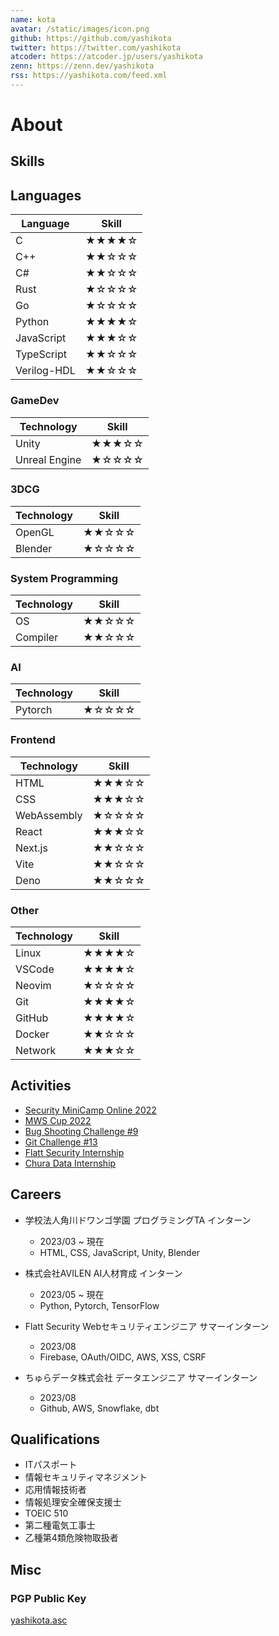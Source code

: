 ```yaml
---
name: kota
avatar: /static/images/icon.png
github: https://github.com/yashikota
twitter: https://twitter.com/yashikota
atcoder: https://atcoder.jp/users/yashikota
zenn: https://zenn.dev/yashikota
rss: https://yashikota.com/feed.xml
---
```


# About

## Skills

## Languages

|Language|Skill|
|--------|-----|
|C|★★★★☆|
|C++|★★☆☆☆|
|C#|★★☆☆☆|
|Rust|★☆☆☆☆|
|Go|★☆☆☆☆|
|Python|★★★★☆|
|JavaScript|★★★☆☆|
|TypeScript|★★☆☆☆|
|Verilog-HDL|★★☆☆☆|

### GameDev

|Technology|Skill|
|----------|-----|
|Unity|★★★☆☆|
|Unreal Engine|★☆☆☆☆|

### 3DCG

|Technology|Skill|
|----------|-----|
|OpenGL|★★☆☆☆|
|Blender|★☆☆☆☆|

### System Programming

|Technology|Skill|
|----------|-----|
|OS|★★☆☆☆|
|Compiler|★★☆☆☆|

### AI

|Technology|Skill|
|----------|-----|
|Pytorch|★☆☆☆☆|

### Frontend

|Technology|Skill|
|----------|-----|
|HTML|★★★☆☆|
|CSS|★★★☆☆|
|WebAssembly|★☆☆☆☆|
|React|★★★☆☆|
|Next.js|★★☆☆☆|
|Vite|★★☆☆☆|
|Deno|★★☆☆☆|

### Other

|Technology|Skill|
|----------|-----|
|Linux|★★★★☆|
|VSCode|★★★★☆|
|Neovim|★☆☆☆☆|
|Git|★★★★☆|
|GitHub|★★★★☆|
|Docker|★★☆☆☆|
|Network|★★★☆☆|

## Activities

- [Security MiniCamp Online 2022](https://www.security-camp.or.jp/minicamp/online2022.html)
- [MWS Cup 2022](https://www.iwsec.org/mws/2022/)
- [Bug Shooting Challenge #9](https://mixil.mixi.co.jp/report/3329)
- [Git Challenge #13](https://github.com/mixi-git-challenge/publications)
- [Flatt Security Internship](https://twitter.com/flatt_security/status/1648209980468912128)
- [Chura Data Internship](https://churadata.okinawa/jobs/summer-internship-2023)

## Careers

- 学校法人角川ドワンゴ学園 プログラミングTA インターン
  - 2023/03 ~ 現在
  - HTML, CSS, JavaScript, Unity, Blender

- 株式会社AVILEN AI人材育成 インターン
  - 2023/05 ~ 現在
  - Python, Pytorch, TensorFlow

- Flatt Security Webセキュリティエンジニア サマーインターン
  - 2023/08
  - Firebase, OAuth/OIDC, AWS, XSS, CSRF

- ちゅらデータ株式会社 データエンジニア サマーインターン
  - 2023/08
  - Github, AWS, Snowflake, dbt

## Qualifications

- ITパスポート
- 情報セキュリティマネジメント
- 応用情報技術者
- 情報処理安全確保支援士
- TOEIC 510
- 第二種電気工事士
- 乙種第4類危険物取扱者

## Misc

### PGP Public Key

[yashikota.asc](https://yashikota.com/yashikota.asc)  
